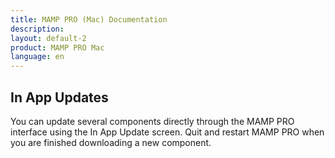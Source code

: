```yaml
---
title: MAMP PRO (Mac) Documentation
description: 
layout: default-2
product: MAMP PRO Mac
language: en
---
```


## In App Updates

You can update several components directly through the MAMP PRO interface using the In App Update screen. Quit and restart MAMP PRO when you are finished downloading a new component.



